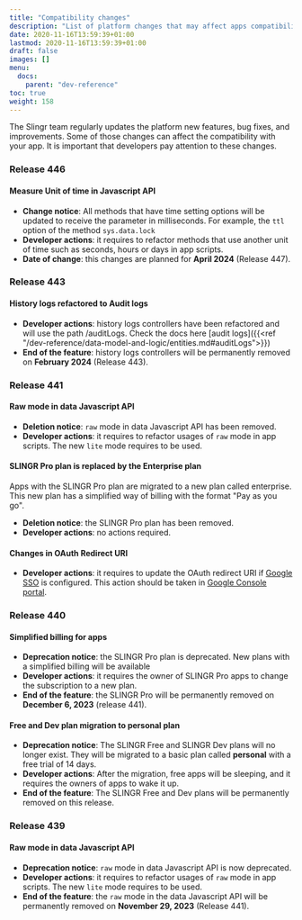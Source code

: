 ```yaml
---
title: "Compatibility changes"
description: "List of platform changes that may affect apps compatibility"
date: 2020-11-16T13:59:39+01:00
lastmod: 2020-11-16T13:59:39+01:00
draft: false
images: []
menu:
  docs:
    parent: "dev-reference"
toc: true
weight: 158
---
```


The Slingr team regularly updates the platform new features, bug fixes, and improvements. Some of those changes can affect the compatibility with your app.
It is important that developers pay attention to these changes.

### **Release 446**

#### Measure Unit of time in Javascript API

- **Change notice**: All methods that have time setting options will be updated to receive the parameter in milliseconds.
For example, the `ttl` option of the method `sys.data.lock`
- **Developer actions**: it requires to refactor methods that use another unit of time such as seconds, hours or days in app scripts.
- **Date of change**: this changes are planned for **April 2024** (Release 447).

### **Release 443**

#### History logs refactored to Audit logs

- **Developer actions**: history logs controllers have been refactored and will use the path /auditLogs. Check the docs here [audit logs]({{<ref "/dev-reference/data-model-and-logic/entities.md#auditLogs">}})
- **End of the feature**: history logs controllers will be permanently removed on **February 2024** (Release 443).

### **Release 441**

#### Raw mode in data Javascript API

- **Deletion notice**: `raw` mode in data Javascript API has been removed.
- **Developer actions**: it requires to refactor usages of `raw` mode in app scripts. The new `lite` mode requires to be used.

#### SLINGR Pro plan is replaced by the Enterprise plan

Apps with the SLINGR Pro plan are migrated to a new plan called enterprise. This new plan has a simplified way of billing with the format "Pay as you go".

- **Deletion notice**: the SLINGR Pro plan has been removed.
- **Developer actions**: no actions required.

#### Changes in OAuth Redirect URI
- **Developer actions**: it requires to update the OAuth redirect URI if [Google SSO](/dev-reference/security/single-sign-on/#google) is configured. This action should be taken in [Google Console portal](https://console.cloud.google.com/apis/credentials).

### **Release 440**

#### Simplified billing for apps

- **Deprecation notice**: the SLINGR Pro plan is deprecated. New plans with a simplified billing will be available
- **Developer actions**: it requires the owner of SLINGR Pro apps to change the subscription to a new plan.
- **End of the feature**: the SLINGR Pro will be permanently removed on **December 6, 2023** (release 441).

#### Free and Dev plan migration to personal plan

- **Deprecation notice**: The SLINGR Free and SLINGR Dev plans will no longer exist. They will be migrated to a basic plan called **personal** with a free trial of 14 days.
- **Developer actions**: After the migration, free apps will be sleeping, and it requires the owners of apps to wake it up.
- **End of the feature**: The SLINGR Free and Dev plans will be permanently removed on this release.

### **Release 439**

#### Raw mode in data Javascript API

- **Deprecation notice**: `raw` mode in data Javascript API is now deprecated.
- **Developer actions**: it requires to refactor usages of `raw` mode in app scripts. The new `lite` mode requires to be used.
- **End of the feature**: the `raw` mode in the data Javascript API will be permanently removed on **November 29, 2023** (Release 441).

